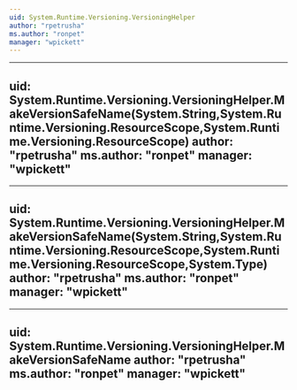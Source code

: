 ```yaml
---
uid: System.Runtime.Versioning.VersioningHelper
author: "rpetrusha"
ms.author: "ronpet"
manager: "wpickett"
---
```


---
uid: System.Runtime.Versioning.VersioningHelper.MakeVersionSafeName(System.String,System.Runtime.Versioning.ResourceScope,System.Runtime.Versioning.ResourceScope)
author: "rpetrusha"
ms.author: "ronpet"
manager: "wpickett"
---

---
uid: System.Runtime.Versioning.VersioningHelper.MakeVersionSafeName(System.String,System.Runtime.Versioning.ResourceScope,System.Runtime.Versioning.ResourceScope,System.Type)
author: "rpetrusha"
ms.author: "ronpet"
manager: "wpickett"
---

---
uid: System.Runtime.Versioning.VersioningHelper.MakeVersionSafeName
author: "rpetrusha"
ms.author: "ronpet"
manager: "wpickett"
---
